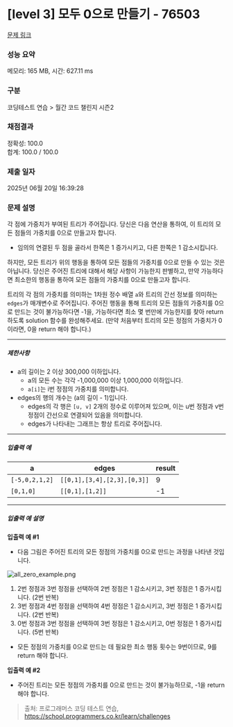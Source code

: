 # [level 3] 모두 0으로 만들기 - 76503 

[문제 링크](https://school.programmers.co.kr/learn/courses/30/lessons/76503) 

### 성능 요약

메모리: 165 MB, 시간: 627.11 ms

### 구분

코딩테스트 연습 > 월간 코드 챌린지 시즌2

### 채점결과

정확성: 100.0<br/>합계: 100.0 / 100.0

### 제출 일자

2025년 06월 20일 16:39:28

### 문제 설명

<p>각 점에 가중치가 부여된 트리가 주어집니다. 당신은 다음 연산을 통하여, 이 트리의 모든 점들의 가중치를 0으로 만들고자 합니다.</p>

<ul>
<li>임의의 연결된 두 점을 골라서 한쪽은 1 증가시키고, 다른 한쪽은 1 감소시킵니다.</li>
</ul>

<p>하지만, 모든 트리가 위의 행동을 통하여 모든 점들의 가중치를 0으로 만들 수 있는 것은 아닙니다. 당신은 주어진 트리에 대해서 해당 사항이 가능한지 판별하고, 만약 가능하다면 최소한의 행동을 통하여 모든 점들의 가중치를 0으로 만들고자 합니다.</p>

<p>트리의 각 점의 가중치를 의미하는 1차원 정수 배열 <code>a</code>와 트리의 간선 정보를 의미하는 <code>edges</code>가 매개변수로 주어집니다. 주어진 행동을 통해 트리의 모든 점들의 가중치를 0으로 만드는 것이 불가능하다면 -1을, 가능하다면 최소 몇 번만에 가능한지를 찾아 return 하도록 solution 함수를 완성해주세요. (만약 처음부터 트리의 모든 정점의 가중치가 0이라면, 0을 return 해야 합니다.)</p>

<hr>

<h5>제한사항</h5>

<ul>
<li>a의 길이는 2 이상 300,000 이하입니다.

<ul>
<li>a의 모든 수는 각각 -1,000,000 이상 1,000,000 이하입니다.</li>
<li><code>a[i]</code>는 i번 정점의 가중치를 의미합니다.</li>
</ul></li>
<li>edges의 행의 개수는 (a의 길이 - 1)입니다.

<ul>
<li>edges의 각 행은 <code>[u, v]</code> 2개의 정수로 이루어져 있으며, 이는 u번 정점과 v번 정점이 간선으로 연결되어 있음을 의미합니다.</li>
<li>edges가 나타내는 그래프는 항상 트리로 주어집니다. </li>
</ul></li>
</ul>

<hr>

<h5>입출력 예</h5>
<table class="table">
        <thead><tr>
<th>a</th>
<th>edges</th>
<th>result</th>
</tr>
</thead>
        <tbody><tr>
<td><code>[-5,0,2,1,2]</code></td>
<td><code>[[0,1],[3,4],[2,3],[0,3]]</code></td>
<td>9</td>
</tr>
<tr>
<td><code>[0,1,0]</code></td>
<td><code>[[0,1],[1,2]]</code></td>
<td>-1</td>
</tr>
</tbody>
      </table>
<hr>

<h5>입출력 예 설명</h5>

<p><strong>입출력 예 #1</strong></p>

<ul>
<li>다음 그림은 주어진 트리의 모든 정점의 가중치를 0으로 만드는 과정을 나타낸 것입니다.</li>
</ul>

<p><img src="https://grepp-programmers.s3.ap-northeast-2.amazonaws.com/files/production/b8f5b5ec-3825-4524-a19f-2c082bdba36d/all_zero_example.png" title="" alt="all_zero_example.png"></p>

<ol>
<li>2번 정점과 3번 정점을 선택하여 2번 정점은 1 감소시키고, 3번 정점은 1 증가시킵니다. (2번 반복)</li>
<li>3번 정점과 4번 정점을 선택하여 4번 정점은 1 감소시키고, 3번 정점은 1 증가시킵니다. (2번 반복)</li>
<li>0번 정점과 3번 정점을 선택하여 3번 정점은 1 감소시키고, 0번 정점은 1 증가시킵니다. (5번 반복)</li>
</ol>

<ul>
<li>모든 정점의 가중치를 0으로 만드는 데 필요한 최소 행동 횟수는 9번이므로, 9를 return 해야 합니다.</li>
</ul>

<p><strong>입출력 예 #2</strong></p>

<ul>
<li>주어진 트리는 모든 정점의 가중치를 0으로 만드는 것이 불가능하므로, -1을 return 해야 합니다.</li>
</ul>


> 출처: 프로그래머스 코딩 테스트 연습, https://school.programmers.co.kr/learn/challenges
